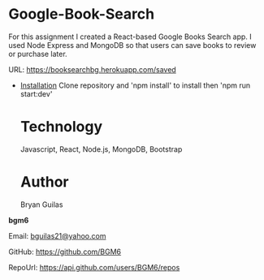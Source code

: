 # Google-Book-Search
    
For this assignment I created a React-based Google Books Search app.  I used Node Express and MongoDB so that users can save books to review or purchase later.

URL: https://booksearchbg.herokuapp.com/saved

* [Installation](#Installation)
Clone repository and 'npm install' to install then 'npm run start:dev'

    # Technology
    Javascript, React, Node.js, MongoDB, Bootstrap
    
    # Author 
    Bryan Guilas
    
**bgm6**
    
Email: bguilas21@yahoo.com
    
GitHub: https://github.com/BGM6
    
RepoUrl: https://api.github.com/users/BGM6/repos

